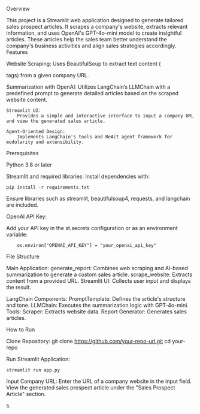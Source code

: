 Overview

This project is a Streamlit web application designed to generate tailored sales prospect articles. It scrapes a company's website, extracts relevant information, and uses OpenAI's GPT-4o-mini model to create insightful articles. These articles help the sales team better understand the company's business activities and align sales strategies accordingly.
Features

Website Scraping:
        Uses BeautifulSoup to extract text content (<p> tags) from a given company URL.

Summarization with OpenAI:
        Utilizes LangChain’s LLMChain with a predefined prompt to generate detailed articles based on the scraped website content.

    Streamlit UI:
        Provides a simple and interactive interface to input a company URL and view the generated sales article.

    Agent-Oriented Design:
        Implements LangChain's tools and ReAct agent framework for modularity and extensibility.

Prerequisites

Python 3.8 or later

Streamlit and required libraries:
        Install dependencies with:

    pip install -r requirements.txt

Ensure libraries such as streamlit, beautifulsoup4, requests, and langchain are included.

OpenAI API Key:

Add your API key in the st.secrets configuration or as an environment variable:

        os.environ["OPENAI_API_KEY"] = "your_openai_api_key"

File Structure

Main Application:
        generate_report: Combines web scraping and AI-based summarization to generate a custom sales article.
        scrape_website: Extracts content from a provided URL.
        Streamlit UI: Collects user input and displays the result.

LangChain Components:
        PromptTemplate: Defines the article's structure and tone.
        LLMChain: Executes the summarization logic with GPT-4o-mini.
        Tools:
            Scraper: Extracts website data.
            Report Generator: Generates sales articles.

How to Run

Clone Repository:
    git clone https://github.com/your-repo-url.git
cd your-repo

Run Streamlit Application:

    streamlit run app.py

Input Company URL:
        Enter the URL of a company website in the input field.
        View the generated sales prospect article under the "Sales Prospect Article" section.

s.

